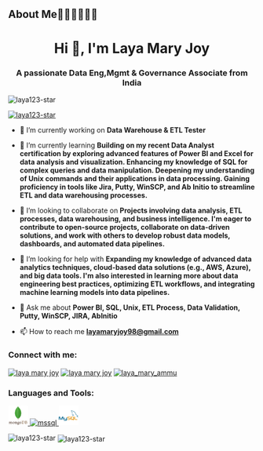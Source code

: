 ## About Me👩‍💻👩‍💻👩‍💻
<h1 align="center">Hi 👋, I'm Laya Mary Joy</h1>
<h3 align="center">A passionate Data Eng,Mgmt & Governance Associate from India</h3>

<p align="left"> <img src="https://komarev.com/ghpvc/?username=laya123-star&label=Profile%20views&color=0e75b6&style=flat" alt="laya123-star" /> </p>

<p align="left"> <a href="https://github.com/ryo-ma/github-profile-trophy"><img src="https://github-profile-trophy.vercel.app/?username=laya123-star" alt="laya123-star" /></a> </p>

- 🔭 I’m currently working on **Data Warehouse & ETL Tester**

- 🌱 I’m currently learning **Building on my recent Data Analyst certification by exploring advanced features of Power BI and Excel for data analysis and visualization. Enhancing my knowledge of SQL for complex queries and data manipulation. Deepening my understanding of Unix commands and their applications in data processing. Gaining proficiency in tools like Jira, Putty, WinSCP, and Ab Initio to streamline ETL and data warehousing processes.**

- 👯 I’m looking to collaborate on **Projects involving data analysis, ETL processes, data warehousing, and business intelligence. I'm eager to contribute to open-source projects, collaborate on data-driven solutions, and work with others to develop robust data models, dashboards, and automated data pipelines.**

- 🤝 I’m looking for help with **Expanding my knowledge of advanced data analytics techniques, cloud-based data solutions (e.g., AWS, Azure), and big data tools. I'm also interested in learning more about data engineering best practices, optimizing ETL workflows, and integrating machine learning models into data pipelines.**

- 💬 Ask me about **Power BI, SQL, Unix, ETL Process, Data Validation, Putty, WinSCP, JIRA, AbInitio**

- 📫 How to reach me **layamaryjoy98@gmail.com**

<h3 align="left">Connect with me:</h3>
<p align="left">
<a href="https://linkedin.com/in/laya mary joy" target="blank"><img align="center" src="https://raw.githubusercontent.com/rahuldkjain/github-profile-readme-generator/master/src/images/icons/Social/linked-in-alt.svg" alt="laya mary joy" height="30" width="40" /></a>
<a href="https://fb.com/laya mary joy" target="blank"><img align="center" src="https://raw.githubusercontent.com/rahuldkjain/github-profile-readme-generator/master/src/images/icons/Social/facebook.svg" alt="laya mary joy" height="30" width="40" /></a>
<a href="https://instagram.com/laya_mary_ammu" target="blank"><img align="center" src="https://raw.githubusercontent.com/rahuldkjain/github-profile-readme-generator/master/src/images/icons/Social/instagram.svg" alt="laya_mary_ammu" height="30" width="40" /></a>
</p>

<h3 align="left">Languages and Tools:</h3>
<p align="left"> <a href="https://www.mongodb.com/" target="_blank" rel="noreferrer"> <img src="https://raw.githubusercontent.com/devicons/devicon/master/icons/mongodb/mongodb-original-wordmark.svg" alt="mongodb" width="40" height="40"/> </a> <a href="https://www.microsoft.com/en-us/sql-server" target="_blank" rel="noreferrer"> <img src="https://www.svgrepo.com/show/303229/microsoft-sql-server-logo.svg" alt="mssql" width="40" height="40"/> </a> <a href="https://www.mysql.com/" target="_blank" rel="noreferrer"> <img src="https://raw.githubusercontent.com/devicons/devicon/master/icons/mysql/mysql-original-wordmark.svg" alt="mysql" width="40" height="40"/> </a> </p>

<p><img align="left" src="https://github-readme-stats.vercel.app/api/top-langs?username=laya123-star&show_icons=true&locale=en&layout=compact" alt="laya123-star" /></p>

<p>&nbsp;<img align="center" src="https://github-readme-stats.vercel.app/api?username=laya123-star&show_icons=true&locale=en" alt="laya123-star" /></p>



